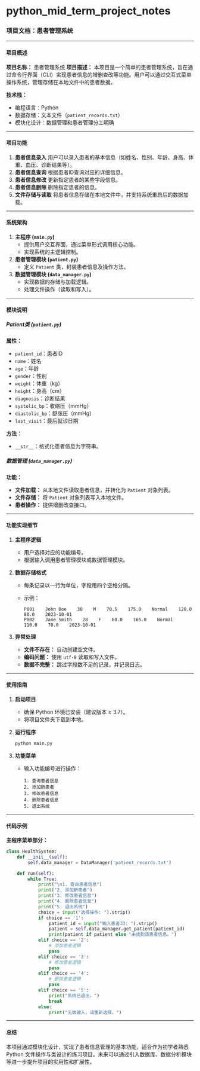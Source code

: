 # python_mid_term_project_notes

### 项目文档：患者管理系统

------

#### **项目概述**

**项目名称：** 患者管理系统
 **项目描述：**
 本项目是一个简单的患者管理系统，旨在通过命令行界面（CLI）实现患者信息的增删查改等功能。用户可以通过交互式菜单操作系统，管理存储在本地文件中的患者数据。

**技术栈：**

- 编程语言：Python
- 数据存储：文本文件（`patient_records.txt`）
- 模块化设计：数据管理和患者管理分工明确

------

#### **项目功能**

1. **患者信息录入**
    用户可以录入患者的基本信息（如姓名、性别、年龄、身高、体重、血压、诊断结果等）。
2. **患者信息查询**
    根据患者ID查询对应的详细信息。
3. **患者信息修改**
    更新指定患者的某些字段信息。
4. **患者信息删除**
    删除指定患者的信息。
5. **文件存储与读取**
    将患者信息存储在本地文件中，并支持系统重启后的数据加载。

------

#### **系统架构**

1. **主程序 (`main.py`)**
   - 提供用户交互界面，通过菜单形式调用核心功能。
   - 实现系统的主逻辑控制。
2. **患者管理模块 (`patient.py`)**
   - 定义 `Patient` 类，封装患者信息及操作方法。
3. **数据管理模块 (`data_manager.py`)**
   - 实现数据的存储与加载逻辑。
   - 处理文件操作（读取和写入）。

------

#### **模块说明**

##### **Patient类 (`patient.py`)**

**属性：**

- `patient_id`：患者ID
- `name`：姓名
- `age`：年龄
- `gender`：性别
- `weight`：体重（kg）
- `height`：身高（cm）
- `diagnosis`：诊断结果
- `systolic_bp`：收缩压（mmHg）
- `diastolic_bp`：舒张压（mmHg）
- `last_visit`：最后就诊日期

**方法：**

- `__str__`：格式化患者信息为字符串。

##### **数据管理 (`data_manager.py`)**

**功能：**

- **文件加载：** 从本地文件读取患者信息，并转化为 `Patient` 对象列表。
- **文件存储：** 将 `Patient` 对象列表写入本地文件。
- **患者操作：** 提供增删改查接口。

------

#### **功能实现细节**

1. **主程序逻辑**

   - 用户选择对应的功能编号。
   - 根据输入调用患者管理模块或数据管理模块。

2. **数据存储格式**

   - 每条记录以一行为单位，字段用四个空格分隔。

   - 示例：

     ```
     P001    John Doe    30    M    70.5    175.0    Normal    120.0    80.0    2023-10-01
     P002    Jane Smith    28    F    60.0    165.0    Normal    110.0    70.0    2023-10-01
     ```

3. **异常处理**

   - **文件不存在：** 自动创建空文件。
   - **编码问题：** 使用 `utf-8` 读取和写入文件。
   - **数据不完整：** 跳过字段数不足的记录，并记录日志。

------

#### **使用指南**

1. **启动项目**

   - 确保 Python 环境已安装（建议版本 ≥ 3.7）。
   - 将项目文件夹下载到本地。

2. **运行程序**

   ```bash
   python main.py
   ```

3. **功能菜单**

   - 输入功能编号进行操作：

     ```
     1. 查询患者信息
     2. 添加新患者
     3. 修改患者信息
     4. 删除患者信息
     5. 退出系统
     ```

------

#### **代码示例**

**主程序菜单部分：**

```python
class HealthSystem:
    def __init__(self):
        self.data_manager = DataManager('patient_records.txt')

    def run(self):
        while True:
            print("\n1. 查询患者信息")
            print("2. 添加新患者")
            print("3. 修改患者信息")
            print("4. 删除患者信息")
            print("5. 退出系统")
            choice = input("选择操作: ").strip()
            if choice == '1':
                patient_id = input("输入患者ID: ").strip()
                patient = self.data_manager.get_patient(patient_id)
                print(patient if patient else "未找到该患者信息。")
            elif choice == '2':
                # 添加患者逻辑
                pass
            elif choice == '3':
                # 修改患者逻辑
                pass
            elif choice == '4':
                # 删除患者逻辑
                pass
            elif choice == '5':
                print("系统已退出。")
                break
            else:
                print("无效输入，请重新选择。")
```

------

#### **总结**

本项目通过模块化设计，实现了患者信息管理的基本功能，适合作为初学者熟悉 Python 文件操作与类设计的练习项目。未来可以通过引入数据库、数据分析模块等进一步提升项目的实用性和扩展性。